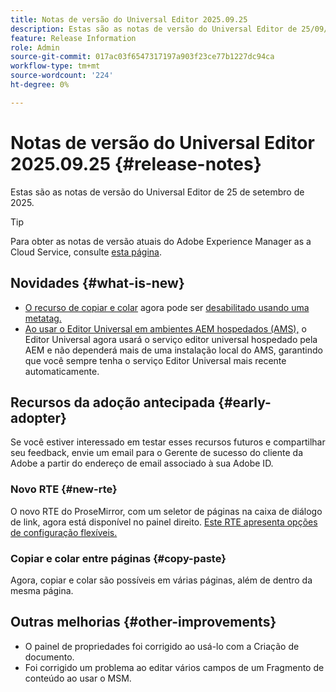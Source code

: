 ```yaml
---
title: Notas de versão do Universal Editor 2025.09.25
description: Estas são as notas de versão do Universal Editor de 25/09/2025.
feature: Release Information
role: Admin
source-git-commit: 017ac03f6547317197a903f23ce77b1227dc94ca
workflow-type: tm+mt
source-wordcount: '224'
ht-degree: 0%

---
```



# Notas de versão do Universal Editor 2025.09.25 {#release-notes}

Estas são as notas de versão do Universal Editor de 25 de setembro de 2025.

>[!TIP]
>
>Para obter as notas de versão atuais do Adobe Experience Manager as a Cloud Service, consulte [esta página](/help/release-notes/release-notes-cloud/release-notes-current.md).

## Novidades {#what-is-new}

* [O recurso de copiar e colar](/help/sites-cloud/authoring/universal-editor/authoring.md#copy-paste) agora pode ser [desabilitado usando uma metatag.](/help/implementing/universal-editor/customizing.md#copy-paste)
* [Ao usar o Editor Universal em ambientes AEM hospedados (AMS),](https://experienceleague.adobe.com/en/docs/experience-manager-65/content/implementing/developing/headless/universal-editor/introduction) o Editor Universal agora usará o serviço editor universal hospedado pela AEM e não dependerá mais de uma instalação local do AMS, garantindo que você sempre tenha o serviço Editor Universal mais recente automaticamente.

## Recursos da adoção antecipada {#early-adopter}

Se você estiver interessado em testar esses recursos futuros e compartilhar seu feedback, envie um email para o Gerente de sucesso do cliente da Adobe a partir do endereço de email associado à sua Adobe ID.

### Novo RTE {#new-rte}

O novo RTE do ProseMirror, com um seletor de páginas na caixa de diálogo de link, agora está disponível no painel direito. [Este RTE apresenta opções de configuração flexíveis.](/help/implementing/universal-editor/configure-rte.md)

### Copiar e colar entre páginas {#copy-paste}

Agora, copiar e colar são possíveis em várias páginas, além de dentro da mesma página.

## Outras melhorias {#other-improvements}

* O painel de propriedades foi corrigido ao usá-lo com a Criação de documento.
* Foi corrigido um problema ao editar vários campos de um Fragmento de conteúdo ao usar o MSM.
